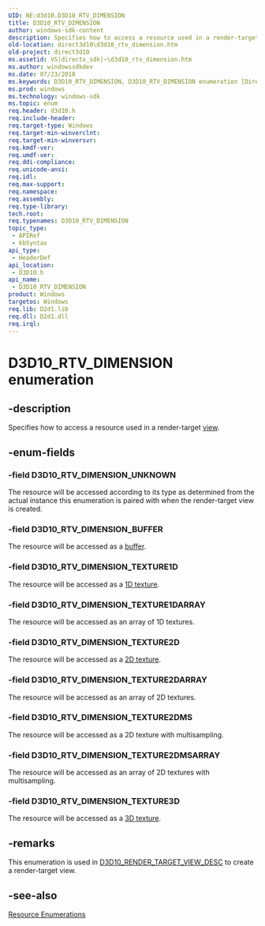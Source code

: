 ```yaml
---
UID: NE:d3d10.D3D10_RTV_DIMENSION
title: D3D10_RTV_DIMENSION
author: windows-sdk-content
description: Specifies how to access a resource used in a render-target view.
old-location: direct3d10\d3d10_rtv_dimension.htm
old-project: direct3d10
ms.assetid: VS|directx_sdk|~\d3d10_rtv_dimension.htm
ms.author: windowssdkdev
ms.date: 07/23/2018
ms.keywords: D3D10_RTV_DIMENSION, D3D10_RTV_DIMENSION enumeration [Direct3D 10], D3D10_RTV_DIMENSION_BUFFER, D3D10_RTV_DIMENSION_TEXTURE1D, D3D10_RTV_DIMENSION_TEXTURE1DARRAY, D3D10_RTV_DIMENSION_TEXTURE2D, D3D10_RTV_DIMENSION_TEXTURE2DARRAY, D3D10_RTV_DIMENSION_TEXTURE2DMS, D3D10_RTV_DIMENSION_TEXTURE2DMSARRAY, D3D10_RTV_DIMENSION_TEXTURE3D, D3D10_RTV_DIMENSION_UNKNOWN, d3d10/D3D10_RTV_DIMENSION, d3d10/D3D10_RTV_DIMENSION_BUFFER, d3d10/D3D10_RTV_DIMENSION_TEXTURE1D, d3d10/D3D10_RTV_DIMENSION_TEXTURE1DARRAY, d3d10/D3D10_RTV_DIMENSION_TEXTURE2D, d3d10/D3D10_RTV_DIMENSION_TEXTURE2DARRAY, d3d10/D3D10_RTV_DIMENSION_TEXTURE2DMS, d3d10/D3D10_RTV_DIMENSION_TEXTURE2DMSARRAY, d3d10/D3D10_RTV_DIMENSION_TEXTURE3D, d3d10/D3D10_RTV_DIMENSION_UNKNOWN, direct3d10.d3d10_rtv_dimension, ee7da179-55ef-38ba-f14d-1b95f3eb9520
ms.prod: windows
ms.technology: windows-sdk
ms.topic: enum
req.header: d3d10.h
req.include-header: 
req.target-type: Windows
req.target-min-winverclnt: 
req.target-min-winversvr: 
req.kmdf-ver: 
req.umdf-ver: 
req.ddi-compliance: 
req.unicode-ansi: 
req.idl: 
req.max-support: 
req.namespace: 
req.assembly: 
req.type-library: 
tech.root: 
req.typenames: D3D10_RTV_DIMENSION
topic_type:
 - APIRef
 - kbSyntax
api_type:
 - HeaderDef
api_location:
 - D3D10.h
api_name:
 - D3D10_RTV_DIMENSION
product: Windows
targetos: Windows
req.lib: D2d1.lib
req.dll: D2d1.dll
req.irql: 
---
```


# D3D10_RTV_DIMENSION enumeration


## -description


Specifies how to access a resource used in a render-target <a href="https://msdn.microsoft.com/library/windows/hardware/dn927297">view</a>.


## -enum-fields




### -field D3D10_RTV_DIMENSION_UNKNOWN

The resource will be accessed according to its type as determined from the actual instance this enumeration is paired with when the render-target view is created.


### -field D3D10_RTV_DIMENSION_BUFFER

The resource will be accessed as a <a href="https://msdn.microsoft.com/library/Bb205133(v=VS.85).aspx">buffer</a>.


### -field D3D10_RTV_DIMENSION_TEXTURE1D

The resource will be accessed as a <a href="https://msdn.microsoft.com/library/Bb205133(v=VS.85).aspx">1D texture</a>.


### -field D3D10_RTV_DIMENSION_TEXTURE1DARRAY

The resource will be accessed as an array of 1D textures.


### -field D3D10_RTV_DIMENSION_TEXTURE2D

The resource will be accessed as a <a href="https://msdn.microsoft.com/library/Bb205133(v=VS.85).aspx">2D texture</a>.


### -field D3D10_RTV_DIMENSION_TEXTURE2DARRAY

The resource will be accessed as an array of 2D textures.


### -field D3D10_RTV_DIMENSION_TEXTURE2DMS

The resource will be accessed as a 2D texture with multisampling.


### -field D3D10_RTV_DIMENSION_TEXTURE2DMSARRAY

The resource will be accessed as an array of 2D textures with multisampling.


### -field D3D10_RTV_DIMENSION_TEXTURE3D

The resource will be accessed as a <a href="https://msdn.microsoft.com/library/Bb205133(v=VS.85).aspx">3D texture</a>.


## -remarks



This enumeration is used in <a href="https://msdn.microsoft.com/library/Bb172410(v=VS.85).aspx">D3D10_RENDER_TARGET_VIEW_DESC</a> to create a render-target view.




## -see-also




<a href="https://msdn.microsoft.com/library/Bb205275(v=VS.85).aspx">Resource Enumerations</a>
 

 

